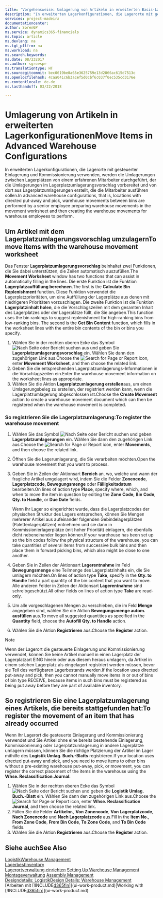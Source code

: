 ```yaml
---
title: 'Vorgehensweise: Umlagerung von Artikeln in erweiterten Basis-Lagerkonfigurationen | Microsoft Docs'
description: "In erweiterten Lagerkonfigurationen, die Lagerorte mit gesteuerter Einlagerung und Kommissionierung verwenden, werden die Umlagerungen zwischen Lagerplätzen von einem erfahrenen Mitarbeiter durchgeführt, der die Umlagerungen im Lagerplatzumlagerungsvorschlag vorbereitet und von dort aus Lagerplatzumlagerungen erstellt, die die Mitarbeiter ausführen sollen."
services: project-madeira
documentationcenter: 
author: SorenGP
ms.service: dynamics365-financials
ms.topic: article
ms.devlang: na
ms.tgt_pltfrm: na
ms.workload: na
ms.search.keywords: 
ms.date: 08/232017
ms.author: sgroespe
ms.translationtype: HT
ms.sourcegitcommit: bec0619be0a65e3625759e13d2866ac615d7513c
ms.openlocfilehash: 4caa041c6b3acef5d0cbf6c037f0ec535cd3176e
ms.contentlocale: de-de
ms.lasthandoff: 03/22/2018

---
```

# <a name="move-items-in-advanced-warehouse-configurations"></a><span data-ttu-id="00fb6-103">Umlagerung von Artikeln in erweiterten Lagerkonfigurationen</span><span class="sxs-lookup"><span data-stu-id="00fb6-103">Move Items in Advanced Warehouse Configurations</span></span>
<span data-ttu-id="00fb6-104">In erweiterten Lagerkonfigurationen, die Lagerorte mit gesteuerter Einlagerung und Kommissionierung verwenden, werden die Umlagerungen zwischen Lagerplätzen von einem erfahrenen Mitarbeiter durchgeführt, der die Umlagerungen im Lagerplatzumlagerungsvorschlag vorbereitet und von dort aus Lagerplatzumlagerungen erstellt, die die Mitarbeiter ausführen sollen.</span><span class="sxs-lookup"><span data-stu-id="00fb6-104">In advanced warehouse configurations, that is, locations with directed put-away and pick, warehouse movements between bins are performed by a senior employee preparing warehouse movements in the movement worksheet and then creating the warehouse movements for warehouse employees to perform.</span></span>  

## <a name="to-move-items-with-the-warehouse-movement-worksheet"></a><span data-ttu-id="00fb6-105">Um Artikel mit dem Lagerplatzumlagerungsvorschlag umzulagern</span><span class="sxs-lookup"><span data-stu-id="00fb6-105">To move items with the warehouse movement worksheet</span></span>
<span data-ttu-id="00fb6-106">Das Fenster **Lagerplatzumlagerungsvorschlag** beinhaltet zwei Funktionen, die Sie dabei unterstützen, die Zeilen automatisch auszufüllen.</span><span class="sxs-lookup"><span data-stu-id="00fb6-106">The **Movement Worksheet** window has two functions that can assist in automatically filling in the lines.</span></span> <span data-ttu-id="00fb6-107">Die erste Funktion ist die Funktion **Lagerplatzauffüllung berechnen**.</span><span class="sxs-lookup"><span data-stu-id="00fb6-107">The first is the **Calculate Bin Replenishment** function.</span></span> <span data-ttu-id="00fb6-108">Diese Funktion verwendet die Lagerplatzprioritäten, um eine Auffüllung der Lagerplätze aus denen mit niedrigeren Prioritäten vorzuschlagen. Die zweite Funktion ist die Funktion **Lagerplatzinhalt holen**, die die Vorschlagszeilen mit dem gesamten Inhalt des Lagerplatzes oder der Lagerplätze füllt, die Sie angeben.</span><span class="sxs-lookup"><span data-stu-id="00fb6-108">This function uses the bin rankings to suggest replenishment for high-ranking bins from low-ranking bins. The second is the **Get Bin Content** function, which fills in the worksheet lines with the entire bin contents of the bin or bins you specify.</span></span>

1.  <span data-ttu-id="00fb6-109">Wählen Sie in der rechten oberen Ecke das Symbol ![Nach Seite oder Bericht suchen](media/ui-search/search_small.png "Symbol Nach Seite oder Bericht suchen") aus und geben Sie **Lagerplatzumlagerungsvorschlag** ein. Wählen Sie dann den zugehörigen Link aus.</span><span class="sxs-lookup"><span data-stu-id="00fb6-109">Choose the ![Search for Page or Report](media/ui-search/search_small.png "Search for Page or Report icon") icon, enter **Movement Worksheet**, and then choose the related link.</span></span>  
2.  <span data-ttu-id="00fb6-110">Geben Sie die entsprechenden Lagerplatzumlagerungs-Informationen in die Vorschlagszeilen ein.</span><span class="sxs-lookup"><span data-stu-id="00fb6-110">Enter the warehouse movement information on the worksheet lines as appropriate.</span></span>  
3. <span data-ttu-id="00fb6-111">Wählen Sie die Aktion **Lagerplatzumlagerung erstellen**aus, um einen Umlagerungsbeleg zu erstellen, der registriert werden kann, wenn die Lagerplatzumlagerung abgeschlossen ist.</span><span class="sxs-lookup"><span data-stu-id="00fb6-111">Choose the **Create Movement** action to create a warehouse movement document which can then be registered when the warehouse movement is completed.</span></span>  

### <a name="to-register-the-warehouse-movement"></a><span data-ttu-id="00fb6-112">So registrieren Sie die Lagerplatzumlagerung:</span><span class="sxs-lookup"><span data-stu-id="00fb6-112">To register the warehouse movement</span></span>  
1.  <span data-ttu-id="00fb6-113">Wählen Sie das Symbol ![Nach Seite oder Bericht suchen](media/ui-search/search_small.png "Nach Seite oder Bericht suchen") und geben **Lagerplatzumlagerungen** ein. Wählen Sie dann den zugehörigen Link aus.</span><span class="sxs-lookup"><span data-stu-id="00fb6-113">Choose the ![Search for Page or Report](media/ui-search/search_small.png "Search for Page or Report icon") icon, enter **Movements**, and then choose the related link.</span></span>  
2.  <span data-ttu-id="00fb6-114">Öffnen Sie die Lagerumlagerung, die Sie verarbeiten möchten.</span><span class="sxs-lookup"><span data-stu-id="00fb6-114">Open the warehouse movement that you want to process.</span></span>  
3.  <span data-ttu-id="00fb6-115">Geben Sie in Zeilen der Aktionsart **Bereich** an, wo, welche und wann der fragliche Artikel umgelagert wird, indem Sie die Felder **Zonencode**, **Lagerplatzcode**, **Bewegungsmenge** oder **Fälligkeitsdatum** bearbeiten.</span><span class="sxs-lookup"><span data-stu-id="00fb6-115">On lines of action type **Place**, specify where, which, and when to move the item in question by editing the **Zone Code**, **Bin Code**, **Qty. to Handle**, or **Due Date** fields.</span></span>  

    <span data-ttu-id="00fb6-116">Wenn Ihr Lager so eingerichtet wurde, dass die Lagerplatzcodes der physischen Struktur des Lagers entsprechen, können Sie Mengen mehrerer Artikel aus aufeinander folgenden Gebindelagerplätzen (Palettenlagerplätzen) entnehmen und sie dann in Kommissionierlagerplätze (mit hoher Priorität) einlagern, die ebenfalls dicht nebeneinander liegen können.</span><span class="sxs-lookup"><span data-stu-id="00fb6-116">If your warehouse has been set up so the bin codes follow the physical structure of the warehouse, you can take quantities of several items from successive bulk bins and then place them in forward picking bins, which also might be close to one another.</span></span>  
4.  <span data-ttu-id="00fb6-117">Geben Sie in Zeilen der Aktionsart **Lagerentnahme** im Feld **Bewegungsmenge** eine Teilmenge des Lagerplatzinhalts ein, die Sie umlagern möchten.</span><span class="sxs-lookup"><span data-stu-id="00fb6-117">On lines of action type **Take**, specify in the **Qty. to Handle** field a part quantity of the bin content that you want to move.</span></span> <span data-ttu-id="00fb6-118">Alle anderen Felder in Zeilen der Aktionsart **Lagerentnahme** sind schreibgeschützt.</span><span class="sxs-lookup"><span data-stu-id="00fb6-118">All other fields on lines of action type **Take** are read-only.</span></span>  
5.  <span data-ttu-id="00fb6-119">Um alle vorgeschlagenen Mengen zu verschieben, die im Feld **Menge** angegeben sind, wählen Sie die Aktion **Bewegungsmenge autom. ausfüllen** aus.</span><span class="sxs-lookup"><span data-stu-id="00fb6-119">To move all suggested quantities as specified in the **Quantity** field, choose the **Autofill Qty. to Handle** action.</span></span>  
6. <span data-ttu-id="00fb6-120">Wählen Sie die Aktion **Registrieren** aus.</span><span class="sxs-lookup"><span data-stu-id="00fb6-120">Choose the **Register** action.</span></span>  

> [!NOTE]  
>  <span data-ttu-id="00fb6-121">Wenn der Lagerort die gesteuerte Einlagerung und Kommissionierung verwendet, können Sie keine Artikel manuell in einen Lagerplatz der Lagerplatzart EING hinein oder aus diesem heraus umlagern, da Artikel in einem solchen Lagerplatz als eingelagert registriert werden müssen, bevor sie Teil des verfügbaren Lagerbestands werden.</span><span class="sxs-lookup"><span data-stu-id="00fb6-121">If the location uses directed put-away and pick, then you cannot manually move items in or out of bins of bin type RECEIVE, because items in such bins must be registered as being put away before they are part of available inventory.</span></span>

## <a name="to-register-the-movement-of-an-item-that-has-already-occurred"></a><span data-ttu-id="00fb6-122">So registrieren Sie eine Lagerplatzumlagerung eines Artikels, die bereits stattgefunden hat:</span><span class="sxs-lookup"><span data-stu-id="00fb6-122">To register the movement of an item that has already occurred</span></span>  
<span data-ttu-id="00fb6-123">Wenn Ihr Lagerort die gesteuerte Einlagerung und Kommissionierung verwendet und Sie Artikel ohne eine bereits bestehende Einlagerung, Kommissionierung oder Lagerplatzumlagerung in andere Lagerplätze umlagern müssen, können Sie die richtige Platzierung der Artikel im Lager mithilfe des **Logistik Umlag. Buch.-Blatts** registrieren.</span><span class="sxs-lookup"><span data-stu-id="00fb6-123">If your location uses directed put-away and pick, and you need to move items to other bins without a pre-existing warehouse put-away, pick, or movement, you can register the correct placement of the items in the warehouse using the **Whse. Reclassification Journal**.</span></span>

1.  <span data-ttu-id="00fb6-124">Wählen Sie in der rechten oberen Ecke das Symbol ![Nach Seite oder Bericht suchen](media/ui-search/search_small.png "Nach Seite oder Bericht suchen") und geben die **Logistik Umlag. Buch.-Blatt** ein. Wählen Sie dann den zugehörigen Link aus.</span><span class="sxs-lookup"><span data-stu-id="00fb6-124">Choose the ![Search for Page or Report](media/ui-search/search_small.png "Search for Page or Report icon") icon, enter **Whse. Reclassification Journal**, and then choose the related link.</span></span>  
2.  <span data-ttu-id="00fb6-125">Füllen Sie die Felder **Artikelnr.**, **Von Zonencode**, **Von Lagerplatzcode**, **Nach Zonencode** und **Nach Lagerplatzcode** aus.</span><span class="sxs-lookup"><span data-stu-id="00fb6-125">Fill in the **Item No.**, **From Zone Code**, **From Bin Code**, **To Zone Code**, and **To Bin Code** fields.</span></span>  
3.  <span data-ttu-id="00fb6-126">Wählen Sie die Aktion **Registrieren** aus.</span><span class="sxs-lookup"><span data-stu-id="00fb6-126">Choose the **Register** action.</span></span>  

## <a name="see-also"></a><span data-ttu-id="00fb6-127">Siehe auch</span><span class="sxs-lookup"><span data-stu-id="00fb6-127">See Also</span></span>  
[<span data-ttu-id="00fb6-128">Logistik</span><span class="sxs-lookup"><span data-stu-id="00fb6-128">Warehouse Management</span></span>](warehouse-manage-warehouse.md)  
[<span data-ttu-id="00fb6-129">Lagerbest</span><span class="sxs-lookup"><span data-stu-id="00fb6-129">Inventory</span></span>](inventory-manage-inventory.md)  
<span data-ttu-id="00fb6-130">[Lagerortverwaltung einrichten](warehouse-setup-warehouse.md)   </span><span class="sxs-lookup"><span data-stu-id="00fb6-130">[Setting Up Warehouse Management](warehouse-setup-warehouse.md)   </span></span>  
<span data-ttu-id="00fb6-131">[Montageverwaltung](assembly-assemble-items.md)  </span><span class="sxs-lookup"><span data-stu-id="00fb6-131">[Assembly Management](assembly-assemble-items.md)  </span></span>  
[<span data-ttu-id="00fb6-132">Designdetails: Logistik</span><span class="sxs-lookup"><span data-stu-id="00fb6-132">Design Details: Warehouse Management</span></span>](design-details-warehouse-management.md)  
<span data-ttu-id="00fb6-133">[Arbeiten mit [!INCLUDE[d365fin](includes/d365fin_md.md)]](ui-work-product.md)</span><span class="sxs-lookup"><span data-stu-id="00fb6-133">[Working with [!INCLUDE[d365fin](includes/d365fin_md.md)]](ui-work-product.md)</span></span>

